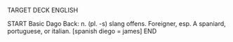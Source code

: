 TARGET DECK
ENGLISH

START
Basic
Dago
Back: n. (pl. -s) slang offens. Foreigner, esp. A spaniard, portuguese, or italian. [spanish diego = james]
END

